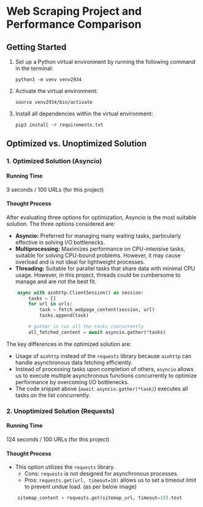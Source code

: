 # Web Scraping Project and Performance Comparison

## Getting Started
1. Set up a Python virtual environment by running the following command in the terminal:
    ```
    python3 -m venv venv2934
    ```
2. Activate the virtual environment:
    ```
    source venv2934/bin/activate
    ```
3. Install all dependencies within the virtual environment:
    ```
    pip3 install -r requirements.txt
    ```

## Optimized vs. Unoptimized Solution
### 1. Optimized Solution (Asyncio)
#### Running Time
3 seconds / 100 URLs (for this project)

#### Thought Process
After evaluating three options for optimization, Asyncio is the most suitable solution. The three options considered are:
- **Asyncio:** Preferred for managing many waiting tasks, particularly effective in solving I/O bottlenecks.
- **Multiprocessing:** Maximizes performance on CPU-intensive tasks, suitable for solving CPU-bound problems. However, it may cause overload and is not ideal for lightweight processes.
- **Threading:** Suitable for parallel tasks that share data with minimal CPU usage. However, in this project, threads could be cumbersome to manage and are not the best fit.



```python
    async with aiohttp.ClientSession() as session:
        tasks = []
        for url in urls:
            task = fetch_webpage_content(session, url)
            tasks.append(task)

        # gather is run all the tasks concurrently
        all_fetched_content = await asyncio.gather(*tasks)

```


The key differences in the optimized solution are:
- Usage of `aiohttp` instead of the `requests` library because `aiohttp` can handle asynchronous data fetching efficiently.
- Instead of processing tasks upon completion of others, `asyncio` allows us to execute multiple asynchronous functions concurrently to optimize performance by overcoming I/O bottlenecks.
- The code snippet above (`await asyncio.gather(*task)`) executes all tasks on the list concurrently.

### 2. Unoptimized Solution (Requests)
#### Running Time
124 seconds / 100 URLs (for this project)

#### Thought Process
- This option utilizes the `requests` library.
    - Cons: `requests` is not designed for asynchronous processes.
    - Pros: `requests.get(url, timeout=10)` allows us to set a timeout limit to prevent undue load. (as per below image)
```python
    sitemap_content = requests.get(sitemap_url, timeout=10).text
```

